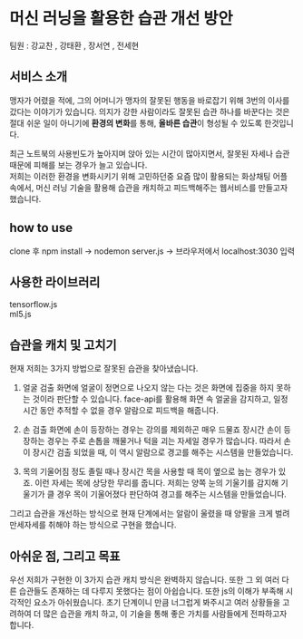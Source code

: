 # 머신 러닝을 활용한 습관 개선 방안
팀원 : 강교찬 , 강태환 , 장서연 , 전세현
## 서비스 소개
맹자가 어렸을 적에, 그의 어머니가 맹자의 잘못된 행동을 바로잡기 위해 3번의 이사를 갔다는 이야기가 있습니다. 의지가 강한 사람이라도 잘못된 습관 하나를 바꾼다는 것은 절대 쉬운 일이 아니기에 **환경의 변화**를 통해, **올바른 습관**이 형성될 수 있도록 한것입니다.   

  최근 노트북의 사용빈도가 높아지며 앉아 있는 시간이 많아지면서, 잘못된 자세나 습관 때문에 피해를 보는 경우가 늘고 있습니다.    
저희는 이러한 환경을 변화시키기 위해 고민하던중 요즘 많이 활용되는 화상채팅 어플 속에서, 머신 러닝 기술을 활용해 습관을 캐치하고 피드백해주는 웹서비스를 만들고자 했습니다.

## how to use
clone 후 npm install -> nodemon server.js -> 브라우저에서 localhost:3030 입력

## 사용한 라이브러리

tensorflow.js  
ml5.js

## 습관을 캐치 및 고치기

현재 저희는 3가지 방법으로 잘못된 습관을 찾아냈습니다.

1. 얼굴 검출
화면에 얼굴이 정면으로 나오지 않는 다는 것은 화면에 집중을 하지 못하는 것이라 판단할 수 있습니다. face-api를 활용해 화면 속 얼굴을 감지하고, 일정 시간 동안 추적할 수 없을 경우 
알람으로 피드백을 해줍니다.

2. 손 검출
화면에 손이 등장하는 경우는 강의를 제외하곤 매우 드물죠 장시간 손이 등장하는 경우는 주로 손톱을 깨물거나 턱을 괴는 자세일 경우가 많습니다. 따라서 손이 장시간 검출 되었을 때, 이 역시 
알람으로 경고를 해주는 시스템을 만들었습니다.

3. 목의 기울어짐 정도
졸릴 때나 장시간 목을 사용할 때 목이 옆으로 눕는 경우가 있죠. 이런 자세는 목에 상당한 무리를 줍니다. 저희는 양쪽 눈의 기울기를 감지해 기울기가 클 경우 목이 기울어졌다 판단하여
경고를 해주는 시스템을 만들었습니다.

그리고 습관을 개선하는 방식으로 현재 단계에서는 알람이 울렸을 때 양팔을 크게 벌려 만세자세를 취해야 하는 방식으로 구현을 했습니다.

## 아쉬운 점, 그리고 목표
우선 저희가 구현한 이 3가지 습관 캐치 방식은 완벽하지 않습니다. 또한 그 외 여러 다른 습관들도 존재하는 데 다루지 못했다는 점이 아쉽습니다. 또한 js의 이해가 부족해 시각적인 요소가 아쉬웠습니다.
초기 단계이니 만큼 너그럽게 봐주시고 여러 상황들을 고려하여 더 많은 습관을 캐치 하고, 이 기술을 통해 좋은 가치를 사람들에게 전파하고자 합니다.

